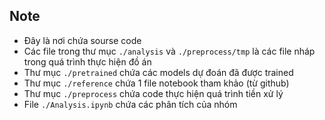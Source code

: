 ## Note

- Đây là nơi chứa sourse code
- Các file trong thư mục `./analysis` và `./preprocess/tmp` là các file nháp trong quá trình thực hiện đồ án
- Thư mục `./pretrained` chứa các models dự đoán đã được trained
- Thư mục `./reference` chứa 1 file notebook tham khảo (từ github)
- Thư mục `./preprocess` chứa code thực hiện quá trình tiền xử lý
- File `./Analysis.ipynb` chứa các phân tích của nhóm
